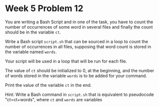 # Week 5 Problem 12

You are writing a Bash Script and in one of the task, you have to count the number of occurrences of some word in several files and finally the count should be in the variable ` ct `. 

Write a Bash script ` script.sh ` that can be sourced in a loop to count the number of occurrences in all files, supposing that word count is stored in the variable named ` words `. 

Your script will be used in a loop that will be run for each file.

The value of ` ct ` should be initialized to 0, at the beginning, and the number of words stored in the variable ` words ` is to be added for your command.

Print the value of the variable ` ct ` in the end.

Hint: Write a Bash command in ` script.sh ` that is equivalent to pseudocode "ct=ct+words", where ` ct ` and ` words ` are variables